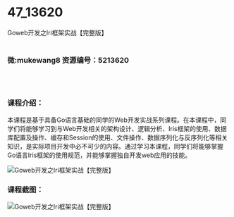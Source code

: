# 47_13620
Goweb开发之Iri框架实战【完整版】
<br/></br>
<h3>微:mukewang8 资源编号：5213620</h3>
<br/></br>
<h3>课程介绍：</h3>
<p>本课程是基于具备Go语言基础的同学的Web开发实战系列课程。在本课程中，同学们将能够学习到与Web开发相关的架构设计、逻辑分析、Iris框架的使用、数据库配置及操作、缓存和Session的使用、文件操作、数据序列化与反序列化等相关知识，是实际项目开发中必不可少的内容。通过学习本课程，同学们将能够掌握Go语言Iris框架的使用规范，并能够掌握独自开发web应用的技能。</p>
<p><img src="https://www.ko996.com/wp-content/uploads/img/2020/06/1-16-300x160.png" alt="Goweb开发之Iri框架实战【完整版】"></p>
<div class="info-desc">
<h3>课程截图：</h3>
<p><img src="https://www.ko996.com/wp-content/uploads/img/2020/06/2-18.png" alt="Goweb开发之Iri框架实战【完整版】"></p>


			
</div>
